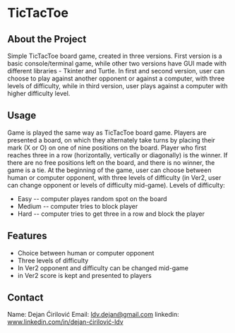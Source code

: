 # TicTacToe

## About the Project
Simple TicTacToe board game, created in three versions. First version is a basic console/terminal game, while other two versions have GUI made with different libraries - Tkinter and Turtle.
In first and second version, user can choose to play against another opponent or against a computer, with three levels of difficulty, while in third version, user plays against a computer with higher difficulty level.

## Usage
Game is played the same way as TicTacToe board game. Players are presented a board, on which they alternately take turns by placing their mark (X or O) on one of nine positions on the board. Player who first reaches three in a row (horizontally, vertically or diagonally) is the winner. If there are no free positions left on the board, and there is no winner, the game is a tie. At the beginning of the game, user can choose between human or computer opponent, with three levels of difficulty (in Ver2, user can change opponent or levels of difficulty mid-game). 
Levels of difficulty:
- Easy -- computer playes random spot on the board
- Medium -- computer tries to block player
- Hard -- computer tries to get three in a row and block the player

## Features
- Choice between human or computer opponent
- Three levels of difficulty
- In Ver2 opponent and difficulty can be changed mid-game
- in Ver2 score is kept and presented to players

## Contact
Name: Dejan Ćirilović
Email: ldv.dejan@gmail.com
linkedin: www.linkedin.com/in/dejan-ćirilović-ldv
